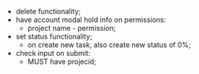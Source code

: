 - delete functionality;
- have account modal hold info on permissions:
	- project name - permission; 
- set status functionality;
	- on create new task, also create new status of 0%;
- check input on submit:
	- MUST have projecid;

